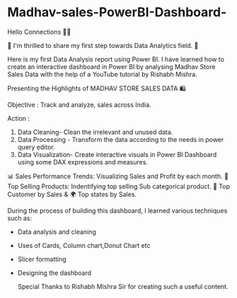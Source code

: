 # Madhav-sales-PowerBI-Dashboard-
   Hello Connections 🖐🏼

🎉 I'm thrilled to share my first step towards Data Analytics field. 🎉

Here is my first Data Analysis report using Power BI. I have learned how to create an interactive dashboard in Power BI by analysing Madhav Store Sales Data with the help of a YouTube tutorial by Rishabh Mishra.

Presenting the Highlights of MADHAV STORE SALES DATA 🛍️

Objective : Track and analyze, sales across India.

Action :
1. Data Cleaning- Clean the irrelevant and unused data.
2. Data Processing - Transform the data according to the needs in power query editor.
3. Data Visualization- Create interactive visuals in Power BI Dashboard using some DAX expressions and measures.

 📊 Sales Performance Trends: Visualizing Sales and Profit by each month.
 📅 Top Selling Products: Indentifying top selling Sub categorical product.
 👫 Top Customer by Sales &  🌍 Top  states by Sales.

 During the process of building this dashboard, I learned various techniques such as:
- Data analysis and cleaning
- Uses of Cards, Column chart,Donut Chart etc
- Slicer formatting
- Designing the dashboard

  Special Thanks to Rishabh Mishra Sir for creating such a useful content.

 

